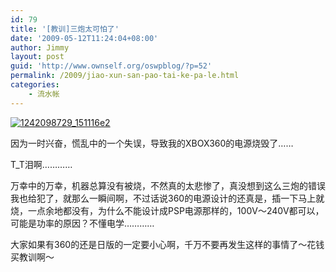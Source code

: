 ```yaml
---
id: 79
title: '[教训]三炮太可怕了'
date: '2009-05-12T11:24:04+08:00'
author: Jimmy
layout: post
guid: 'http://www.ownself.org/oswpblog/?p=52'
permalink: /2009/jiao-xun-san-pao-tai-ke-pa-le.html
categories:
    - 流水帐
---
```


[![1242098729_151116e2](/wp-content/uploads/2012/04/1242098729_151116e2_thumb.jpg "1242098729_151116e2")](/wp-content/uploads/2012/04/1242098729_151116e2.jpg)

因为一时兴奋，慌乱中的一个失误，导致我的XBOX360的电源烧毁了……

T\_T泪啊…………

万幸中的万幸，机器总算没有被烧，不然真的太悲惨了，真没想到这么三炮的错误我也给犯了，就那么一瞬间啊，不过话说360的电源设计的还真是，插一下马上就烧，一点余地都没有，为什么不能设计成PSP电源那样的，100V～240V都可以，可能是功率的原因？不懂电学…………

大家如果有360的还是日版的一定要小心啊，千万不要再发生这样的事情了～花钱买教训啊～